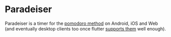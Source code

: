 # Paradeiser

Paradeiser is a timer for the [pomodoro method](https://pomodoromethod.com/) on Android, iOS and Web (and eventually desktop clients too once flutter [supports them](https://flutter.dev/desktop) well enough).
